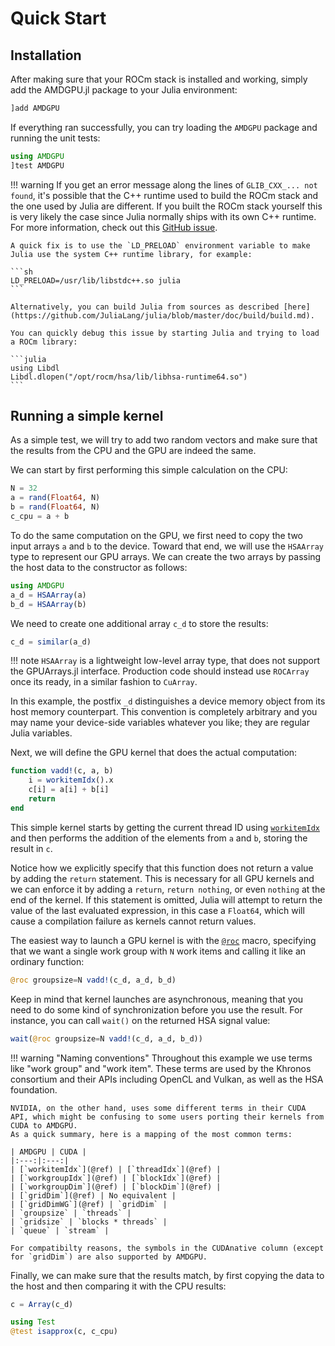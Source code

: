 # Quick Start

## Installation

After making sure that your ROCm stack is installed and working, simply add the AMDGPU.jl package to your Julia environment:

```julia
]add AMDGPU
```

If everything ran successfully, you can try loading the `AMDGPU` package and running the unit tests:

```julia
using AMDGPU
]test AMDGPU
```

!!! warning
    If you get an error message along the lines of `GLIB_CXX_... not found`, it's possible that the C++ runtime used to build the ROCm stack and the one used by Julia are different.
    If you built the ROCm stack yourself this is very likely the case since Julia normally ships with its own C++ runtime.
    For more information, check out this [GitHub issue](https://github.com/JuliaLang/julia/issues/34276).

    A quick fix is to use the `LD_PRELOAD` environment variable to make Julia use the system C++ runtime library, for example:

    ```sh
    LD_PRELOAD=/usr/lib/libstdc++.so julia
    ```

    Alternatively, you can build Julia from sources as described [here](https://github.com/JuliaLang/julia/blob/master/doc/build/build.md).

    You can quickly debug this issue by starting Julia and trying to load a ROCm library:

    ```julia
    using Libdl
    Libdl.dlopen("/opt/rocm/hsa/lib/libhsa-runtime64.so")
    ```

## Running a simple kernel

As a simple test, we will try to add two random vectors and make sure that the results from the CPU and the GPU are indeed the same.

We can start by first performing this simple calculation on the CPU:

```julia
N = 32
a = rand(Float64, N)
b = rand(Float64, N)
c_cpu = a + b
```

To do the same computation on the GPU, we first need to copy the two input arrays `a` and `b` to the device.
Toward that end, we will use the `HSAArray` type to represent our GPU arrays.
We can create the two arrays by passing the host data to the constructor as follows:

```julia
using AMDGPU
a_d = HSAArray(a)
b_d = HSAArray(b)
```

We need to create one additional array `c_d` to store the results:

```julia
c_d = similar(a_d)
```

!!! note
    `HSAArray` is a lightweight low-level array type, that does not support the GPUArrays.jl interface.
    Production code should instead use `ROCArray` once its ready, in a similar fashion to `CuArray`.

In this example, the postfix `_d` distinguishes a device memory object from its host memory counterpart.
This convention is completely arbitrary and you may name your device-side variables whatever you like; they are regular Julia variables.

Next, we will define the GPU kernel that does the actual computation:

```julia
function vadd!(c, a, b)
    i = workitemIdx().x
    c[i] = a[i] + b[i]
    return
end
```

This simple kernel starts by getting the current thread ID using [`workitemIdx`](@ref) and then performs the addition of the elements from `a` and `b`, storing the result in `c`.

Notice how we explicitly specify that this function does not return a value by adding the `return` statement.
This is necessary for all GPU kernels and we can enforce it by adding a `return`, `return nothing`, or even `nothing` at the end of the kernel.
If this statement is omitted, Julia will attempt to return the value of the last evaluated expression, in this case a `Float64`, which will cause a compilation failure as kernels cannot return values.

The easiest way to launch a GPU kernel is with the [`@roc`](@ref) macro, specifying that we want a single work group with `N` work items and calling it like an ordinary function:

```julia
@roc groupsize=N vadd!(c_d, a_d, b_d)
```

Keep in mind that kernel launches are asynchronous, meaning that you need to do some kind of synchronization before you use the result.
For instance, you can call `wait()` on the returned HSA signal value:

```julia
wait(@roc groupsize=N vadd!(c_d, a_d, b_d))
```

!!! warning "Naming conventions"
    Throughout this example we use terms like "work group" and "work item".
    These terms are used by the Khronos consortium and their APIs including OpenCL and Vulkan, as well as the HSA foundation.

    NVIDIA, on the other hand, uses some different terms in their CUDA API, which might be confusing to some users porting their kernels from CUDA to AMDGPU.
    As a quick summary, here is a mapping of the most common terms:

    | AMDGPU | CUDA |
    |:---:|:---:|
    | [`workitemIdx`](@ref) | [`threadIdx`](@ref) |
    | [`workgroupIdx`](@ref) | [`blockIdx`](@ref) |
    | [`workgroupDim`](@ref) | [`blockDim`](@ref) |
    | [`gridDim`](@ref) | No equivalent |
    | [`gridDimWG`](@ref) | `gridDim` |
    | `groupsize` | `threads` |
    | `gridsize` | `blocks * threads` |
    | `queue` | `stream` |

    For compatibilty reasons, the symbols in the CUDAnative column (except for `gridDim`) are also supported by AMDGPU.

Finally, we can make sure that the results match, by first copying the data to the host and then comparing it with the CPU results:

```julia
c = Array(c_d)

using Test
@test isapprox(c, c_cpu)
```

